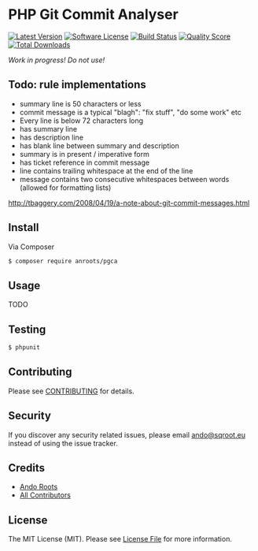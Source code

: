 # PHP Git Commit Analyser

[![Latest Version](https://img.shields.io/github/release/anroots/pgca.svg?style=flat-square)](https://github.com/anroots/pgca/releases)
[![Software License](https://img.shields.io/badge/license-MIT-brightgreen.svg?style=flat-square)](LICENSE.md)
[![Build Status](https://img.shields.io/travis/anroots/pgca/master.svg?style=flat-square)](https://travis-ci.org/anroots/pgca)
[![Quality Score](https://img.shields.io/sensiolabs/i/83f5f769-be6c-4913-8de3-086b07d45e61.svg)](https://insight.sensiolabs.com/projects/83f5f769-be6c-4913-8de3-086b07d45e61)
[![Total Downloads](https://img.shields.io/packagist/dt/anroots/pgca.svg?style=flat-square)](https://packagist.org/packages/anroots/pgca)

*Work in progress! Do not use!*

## Todo: rule implementations

- summary line is 50 characters or less
- commit message is a typical "blagh": "fix stuff", "do some work" etc
- Every line is below 72 characters long
- has summary line
- has description line
- has blank line between summary and description
- summary is in present / imperative form
- has ticket reference in commit message
- line contains trailing whitespace at the end of the line
- message contains two consecutive whitespaces between words (allowed for formatting lists)

http://tbaggery.com/2008/04/19/a-note-about-git-commit-messages.html

## Install

Via Composer

``` bash
$ composer require anroots/pgca
```

## Usage

TODO

## Testing

``` bash
$ phpunit
```

## Contributing

Please see [CONTRIBUTING](CONTRIBUTING.md) for details.

## Security

If you discover any security related issues, please email ando@sqroot.eu instead of using the issue tracker.

## Credits

- [Ando Roots](https://github.com/anroots)
- [All Contributors](../../contributors)

## License

The MIT License (MIT). Please see [License File](LICENSE.md) for more information.
